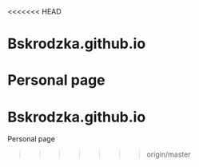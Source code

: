 <<<<<<< HEAD
# Bskrodzka.github.io
Personal page
=======
# Bskrodzka.github.io
Personal page
>>>>>>> origin/master
